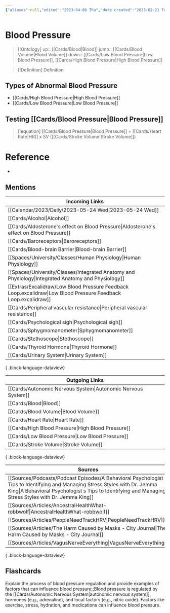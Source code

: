 ```yaml
---
{"aliases":null,"edited":"2023-04-06 Thu","date created":"2023-02-21 Tue","dg-publish":true,"tags":["Uni/LFS112","flashcards/LFS112"],"permalink":"/cards/blood-pressure/","dgPassFrontmatter":true}
---
```


# Blood Pressure

> [!Ontology]
> up:: [[Cards/Blood\|Blood]]
> jump:: [[Cards/Blood Volume\|Blood Volume]]
> down:: [[Cards/Low Blood Pressure\|Low Blood Pressure]], [[Cards/High Blood Pressure\|High Blood Pressure]]

> [!Definition] Definition

## Types of Abnormal Blood Pressure

- [[Cards/High Blood Pressure\|High Blood Pressure]]
- [[Cards/Low Blood Pressure\|Low Blood Pressure]]

## Testing [[Cards/Blood Pressure\|Blood Pressure]]

> [!equation]
> [[Cards/Blood Pressure\|Blood Pressure]] = [[Cards/Heart Rate\|HR]] x SV ([[Cards/Stroke Volume\|Stroke Volume]])

# Reference

- 

## Mentions

| Incoming Links                                                                                                    |
| ----------------------------------------------------------------------------------------------------------------- |
| [[Calendar/2023/Daily/2023-05-24 Wed\|2023-05-24 Wed]]                                                         |
| [[Cards/Alcohol\|Alcohol]]                                                                                     |
| [[Cards/Aldosterone's effect on Blood Pressure\|Aldosterone's effect on Blood Pressure]]                       |
| [[Cards/Baroreceptors\|Baroreceptors]]                                                                         |
| [[Cards/Blood-brain Barrier\|Blood-brain Barrier]]                                                             |
| [[Spaces/University/Classes/Human Physiology\|Human Physiology]]                                               |
| [[Spaces/University/Classes/Integrated Anatomy and Physiology\|Integrated Anatomy and Physiology]]             |
| [[Extras/Excalidraw/Low Blood Pressure Feedback Loop.excalidraw\|Low Blood Pressure Feedback Loop.excalidraw]] |
| [[Cards/Peripheral vascular resistance\|Peripheral vascular resistance]]                                       |
| [[Cards/Psychological sigh\|Psychological sigh]]                                                               |
| [[Cards/Sphygmomanometer\|Sphygmomanometer]]                                                                   |
| [[Cards/Stethoscope\|Stethoscope]]                                                                             |
| [[Cards/Thyroid Hormone\|Thyroid Hormone]]                                                                     |
| [[Cards/Urinary System\|Urinary System]]                                                                       |

{ .block-language-dataview}

| Outgoing Links                                                  |
| --------------------------------------------------------------- |
| [[Cards/Autonomic Nervous System\|Autonomic Nervous System]] |
| [[Cards/Blood\|Blood]]                                       |
| [[Cards/Blood Volume\|Blood Volume]]                         |
| [[Cards/Heart Rate\|Heart Rate]]                             |
| [[Cards/High Blood Pressure\|High Blood Pressure]]           |
| [[Cards/Low Blood Pressure\|Low Blood Pressure]]             |
| [[Cards/Stroke Volume\|Stroke Volume]]                       |

{ .block-language-dataview}

| Sources                                                                                                                                                                                                                                 |
| --------------------------------------------------------------------------------------------------------------------------------------------------------------------------------------------------------------------------------------- |
| [[Sources/Podcasts/Podcast Episodes/A Behavioral Psychologist s Tips to Identifying and Managing Stress Styles with Dr. Jemma King\|A Behavioral Psychologist s Tips to Identifying and Managing Stress Styles with Dr. Jemma King]] |
| [[Sources/Articles/AncestralHealthWhat-robbwolf\|AncestralHealthWhat-robbwolf]]                                                                                                                                                      |
| [[Sources/Articles/PeopleNeedTrackHRV\|PeopleNeedTrackHRV]]                                                                                                                                                                          |
| [[Sources/Articles/The Harm Caused by Masks - City Journal\|The Harm Caused by Masks - City Journal]]                                                                                                                                |
| [[Sources/Articles/VagusNerveEverything\|VagusNerveEverything]]                                                                                                                                                                      |

{ .block-language-dataview}

## Flashcards

Explain the process of blood pressure regulation and provide examples of factors that can influence blood pressure;;Blood pressure is regulated by the [[Cards/Autonomic Nervous System\|autonomic nervous system]], hormones (e.g., adrenaline), and local factors (e.g., nitric oxide). Factors like exercise, stress, hydration, and medications can influence blood pressure.
<!--SR:!2024-09-06,4,270-->